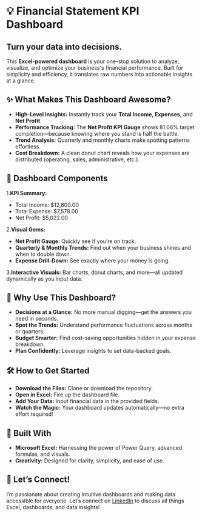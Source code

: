 # 💡 Financial Statement KPI Dashboard

## Turn your data into decisions.

This **Excel-powered dashboard** is your one-stop solution to analyze, visualize, and optimize your business's financial performance. Built for simplicity and efficiency, it translates raw numbers into actionable insights at a glance.

## ✨ What Makes This Dashboard Awesome?
- **High-Level Insights:** Instantly track your **Total Income, Expenses,** and **Net Profit**.
- **Performance Tracking:** The **Net Profit KPI Gauge** shows 81.06% target completion—because knowing where you stand is half the battle.
- **Trend Analysis:** Quarterly and monthly charts make spotting patterns effortless.
- **Cost Breakdown:** A clean donut chart reveals how your expenses are distributed (operating, sales, administrative, etc.).

## 🧩 Dashboard Components

1.**KPI Summary:**
- Total Income: $12,600.00
- Total Expense: $7,578.00
- Net Profit: $5,022.00

2.**Visual Gems:**
- **Net Profit Gauge:** Quickly see if you’re on track.
- **Quarterly & Monthly Trends:** Find out when your business shines and when to double down.
- **Expense Drill-Down:** See exactly where your money is going.

3.**Interactive Visuals:** Bar charts, donut charts, and more—all updated dynamically as you input data.

## 🚀 Why Use This Dashboard?
- **Decisions at a Glance:** No more manual digging—get the answers you need in seconds.
- **Spot the Trends:** Understand performance fluctuations across months or quarters.
- **Budget Smarter:** Find cost-saving opportunities hidden in your expense breakdown.
- **Plan Confidently:** Leverage insights to set data-backed goals.

## 🛠️ How to Get Started
- **Download the Files:** Clone or download the repository.
- **Open in Excel:** Fire up the dashboard file.
- **Add Your Data:** Input financial data in the provided fields.
- **Watch the Magic:** Your dashboard updates automatically—no extra effort required!

## 🔧 Built With
- **Microsoft Excel:** Harnessing the power of Power Query, advanced formulas, and visuals.
- **Creativity:** Designed for clarity, simplicity, and ease of use.

## 🌟 Let’s Connect!
I’m passionate about creating intuitive dashboards and making data accessible for everyone. Let’s connect on [LinkedIn](https://www.linkedin.com/in/pooja-pawar-92086217a) to discuss all things Excel, dashboards, and data insights!
